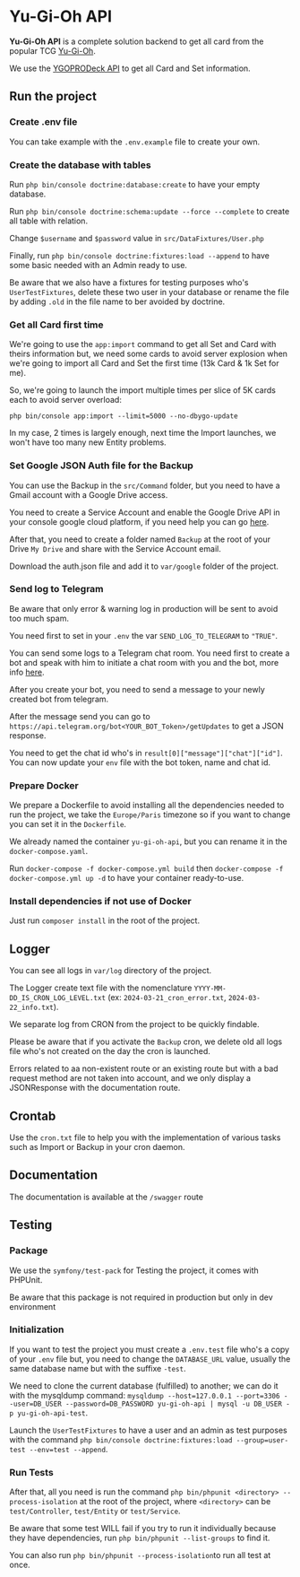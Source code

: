 # Yu-Gi-Oh API

**Yu-Gi-Oh API** is a complete solution backend to get all card from the popular TCG [Yu-Gi-Oh](https://www.yugioh-card.com/).

We use the [YGOPRODeck API](https://ygoprodeck.com/) to get all Card and Set information.

## Run the project

### Create .env file
You can take example with the `.env.example` file to create your own.

### Create the database with tables

Run `php bin/console doctrine:database:create` to have your empty database.

Run `php bin/console doctrine:schema:update --force --complete` to create all table with relation.

Change `$username` and `$password` value in `src/DataFixtures/User.php`

Finally, run `php bin/console doctrine:fixtures:load --append` to have some basic needed with an Admin ready to use.

Be aware that we also have a fixtures for testing purposes who's `UserTestFixtures`,
delete these two user in your database or rename the file by adding `.old` in the file name to ber avoided by doctrine.

### Get all Card first time

We're going to use the `app:import` command to get all Set and Card with theirs information but,
we need some cards to avoid server explosion when we're going to import all Card and Set the first time 
(13k Card & 1k Set for me).

So, we're going to launch the import multiple times per slice of 5K cards each to avoid server overload:

`php bin/console app:import --limit=5000 --no-dbygo-update`

In my case, 2 times is largely enough, next time the Import launches, we won't have too many new Entity problems.

### Set Google JSON Auth file for the Backup

You can use the Backup in the `src/Command` folder, but you need to have a Gmail account with a Google Drive access.

You need to create a Service Account and enable the Google Drive API in your console google cloud platform, if you need help you can go [here](https://github.com/googleapis/google-api-php-client/blob/main/docs/oauth-server.md).

After that, you need to create a folder named `Backup` at the root of your Drive `My Drive` and share with the Service Account email.

Download the auth.json file and add it to `var/google` folder of the project.

### Send log to Telegram

Be aware that only error & warning log in production will be sent to avoid too much spam.

You need first to set in your `.env` the var `SEND_LOG_TO_TELEGRAM` to `"TRUE"`.

You can send some logs to a Telegram chat room. You need first to create a bot and speak with him to initiate a chat room with you and the bot, more info [here](https://core.telegram.org/bots/tutorial#getting-ready).

After you create your bot, you need to send a message to your newly created bot from telegram.

After the message send you can go to `https://api.telegram.org/bot<YOUR_BOT_Token>/getUpdates` to get a JSON response.

You need to get the chat id who's in `result[0]["message"]["chat"]["id"]`.
You can now update your `env` file with the bot token, name and chat id.

### Prepare Docker

We prepare a Dockerfile to avoid installing all the dependencies needed to run the project, 
we take the `Europe/Paris` timezone so if you want to change you can set it in the `Dockerfile`.

We already named the container `yu-gi-oh-api`, but you can rename it in the `docker-compose.yaml`.


Run `docker-compose -f docker-compose.yml build` 
then `docker-compose -f docker-compose.yml up -d` to have your container ready-to-use.

### Install dependencies if not use of Docker

Just run `composer install` in the root of the project.

## Logger

You can see all logs in `var/log` directory of the project.

The Logger create text file with the nomenclature `YYYY-MM-DD_IS_CRON_LOG_LEVEL.txt`
(ex: `2024-03-21_cron_error.txt`, `2024-03-22_info.txt`).

We separate log from CRON from the project to be quickly findable.

Please be aware that if you activate the `Backup` cron, we delete old all logs file who's not created on the day the cron is launched. 

Errors related to aa non-existent route or an existing route but with a bad request method are not
taken into account, and we only display a JSONResponse with the documentation route.

## Crontab

Use the `cron.txt` file to help you with the implementation of various tasks such as Import or Backup in your cron daemon.

## Documentation

The documentation is available at the `/swagger` route

## Testing

### Package

We use the `symfony/test-pack` for Testing the project, it comes with PHPUnit.

Be aware that this package is not required in production but only in dev environment

### Initialization

If you want to test the project you must create a `.env.test` file who's a copy of your `.env` file
but, you need to change the `DATABASE_URL` value, usually the same database name but with the suffixe `-test`.

We need to clone the current database (fulfilled) to another; we can do it with the mysqldump command:
`mysqldump --host=127.0.0.1 --port=3306 --user=DB_USER --password=DB_PASSWORD yu-gi-oh-api | mysql -u DB_USER -p yu-gi-oh-api-test`.

Launch the `UserTestFixtures` to have a user and an admin as test purposes with the command
`php bin/console doctrine:fixtures:load --group=user-test --env=test --append`.

### Run Tests

After that, all you need is run the command `php bin/phpunit <directory> --process-isolation` at the root of the project,
where `<directory>` can be `test/Controller`, `test/Entity` or `test/Service`.

Be aware that some test WILL fail if you try to run it individually because they have dependencies, run `php bin/phpunit --list-groups` to find it.

You can also run `php bin/phpunit --process-isolation`to run all test at once.